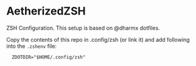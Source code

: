 # AetherizedZSH

ZSH Configuration.
This setup is based on @dharmx dotfiles.

Copy the contents of this repo in .config/zsh (or link it) and add following into the ``.zshenv`` file:

```
  ZDOTDIR="$HOME/.config/zsh"
```
